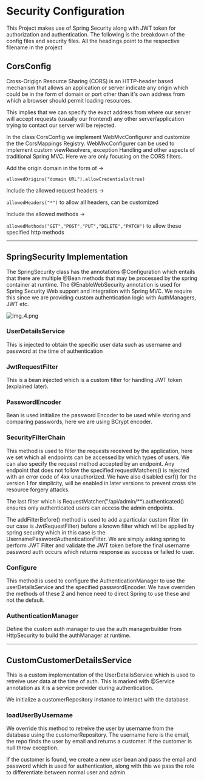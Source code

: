 # Security Configuration

This Project makes use of Spring Security along with JWT token for authorization and authentication. The following is the breakdown of the config files and security files. All the headings point to the respective filename in the project

## CorsConfig
Cross-Origign Resource Sharing (CORS) is an HTTP-header based mechanism that allows an application or server indicate any origin which could be in the form of domain or port other than it's own address from which a browser should permit loading resources.

This implies that we can specify the exact address from where our server will accept requests (usually our frontend) any other server/application trying to contact our server will be rejected.

In the class CorsConfig we implement WebMvcConfigurer and customize the the CorsMappings Registry. WebMvcConfigurer can be used to implement custom viewResolvers, exception Handling and other aspects of traditional Spring MVC. Here we are only focusing on the CORS filters. 

Add the origin domain in the form of -> 

```allowedOrigins("domain URL").allowCredentials(true) ```

Include the allowed request headers ->

```allowedHeaders("*")``` to allow all headers, can be customized


Include the allowed methods ->

```allowedMethods("GET","POST","PUT","DELETE","PATCH")``` to allow these specified http methods

---

## SpringSecurity Implementation

The SpringSecurity class has the annotations @Configuration which entails that there are multiple @Bean methods that may be processed by the spring container at runtime. The @EnableWebSecurity annotation is used for Spring Security Web support and integration with Spring MVC. We require this since we are providing custom authentication logic with AuthManagers, JWT etc.

![img_4.png](img_4.png)

### UserDetailsService
This is injected to obtain the specific user data such as username and password at the time of authentication

### JwtRequestFilter 
This is a bean injected which is a custom filter for handling JWT token (explained later).

### PasswordEncoder
Bean is used initialize the password Encoder to be used while storing and comparing passwords, here we are using BCrypt encoder.

### SecurityFilterChain
This method is used to filter the requests received by the application, here we set which all endpoints can be accessed by which types of users. We can also specify the request method accepted by an endpoint. Any endpoint that does not follow the specified requestMatchers() is rejected with an error code of 4xx unauthorized.
We have also disabled csrf() for the version 1 for simplicity, will be enabled in later versions to prevent cross site resource forgery attacks.

The last filter which is RequestMatcher("/api/admin/**).authenticated() ensures only authenticated users can access the admin endpoints.

The addFilterBefore() method is used to add a particular custom filter (in our case is JwtRequestFilter) before a known filter which will be applied by spring security which in this case is the UsernamePasswordAuthenticationFilter.
We are simply asking spring to perform JWT Filter and validate the JWT token before the final username password auth occurs which returns response as success or failed to user.

### Configure
This method is used to configure the AuthenticationManager to use the userDetailsService and the specified passwordEncoder. We have overriden the methods of these 2 and hence need to direct Spring to use these and not the default.

### AuthenticationManager
Define the custom auth manager to use the auth managerbuilder from HttpSecurity to build the authManager at runtime.

---

## CustomCustomerDetailsService

This is a custom implementation of the UserDetailsService which is used to retreive user data at the time of auth. This is marked with @Service annotation as it is a service provider during authentication.

We initialize a customerRepository instance to interact with the database.

### loadUserByUsername
We override this method to retreive the user by username from the database using the customerRepository. The username here is the email, the repo finds the user by email and returns a customer. If the customer is null throw exception.

If the customer is found, we create a new user bean and pass the email and password which is used for authentication, along with this we pass the role to differentiate between normal user and admin.